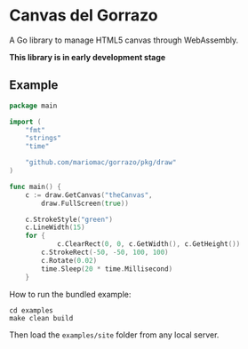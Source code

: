 Canvas del Gorrazo
==================

A Go library to manage HTML5 canvas through WebAssembly.

**This library is in early development stage**

## Example

```go
package main

import (
	"fmt"
	"strings"
	"time"

	"github.com/mariomac/gorrazo/pkg/draw"
)

func main() {
	c := draw.GetCanvas("theCanvas",
		draw.FullScreen(true))

	c.StrokeStyle("green")
	c.LineWidth(15)
	for {
    		c.ClearRect(0, 0, c.GetWidth(), c.GetHeight())
		c.StrokeRect(-50, -50, 100, 100)
		c.Rotate(0.02)
		time.Sleep(20 * time.Millisecond)
	}

```

How to run the bundled example:

```
cd examples
make clean build
```

Then load the `examples/site` folder from any local server.
